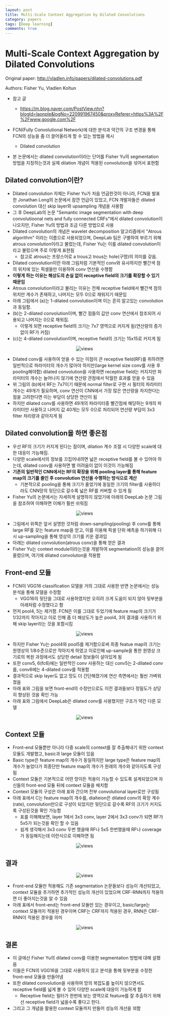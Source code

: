 ```yaml
---
layout: post
title: Multi-Scale Context Aggregation by Dilated Convolutions
category: papers
tags: [Deep learning]
comments: true
---
```


# Multi-Scale Context Aggregation by Dilated Convolutions

Original paper: http://vladlen.info/papers/dilated-convolutions.pdf

Authors: Fisher Yu, Vladlen Koltun

- 참고 글
  - https://m.blog.naver.com/PostView.nhn?blogId=laonple&logNo=220991967450&proxyReferer=https%3A%2F%2Fwww.google.com%2F

- FCN(Fully Convolutional Network)에 대한 분석과 약간의 구조 변경을 통해 FCN의 성능을 좀 더 끌어올리게 할 수 있는 방법을 제시
  - Dilated convolution
- 본 논문에서는 dilated convolution이라는 단어를 Fisher Yu의 segmentation 방법을 지칭하는것과 실제 dilation 개념이 적용된 convolution을 섞어서 표현함

## Dilated convolution이란?
- Dilated convolution 자체는 Fisher Yu가 처음 언급한것이 아니라, FCN을 발표한 Jonathan Long의 논문에서 잠깐 언급이 있었고, FCN 개발자들은 dilated convolution 대신 skip layer와 upsampling 개념을 사용함
- 그 후 DeepLab의 논문 "Semantic image segmentation with deep convolutioonal nets and fully connected CRFs"에서 dilated convolution이 나오지만, Fisher Yu의 방법과 조금 다른 방법으로 사용
- Dilated convolution의 개념은 wavelet decomposition 알고리즘에서 "Atrous algorithm" 이라는 이름으로 사용되었으며, DeepLab 팀은 구별하여 부르기 위해 atrous convolution이라고 불렀는데, Fisher Yu는 이를 dilated convolution이라고 불렀으며 주로 이렇게 표현됨
  - 참고로 atrous는 프랑스어로 a trous고 trous는 hole(구멍)의 의미를 갖음.
- Dilated convolution이란 아래 그림처럼 기본적인 conv와 유사하지만 빨간색 점의 위치에 있는 픽셀들만 이용하여 conv 연산을 수행함
- __이렇게 하는 이유는 해상도의 손실 없이 receptive field의 크기를 확장할 수 있기 때문임__
- Atrous convolution이라고 불리는 이유는 전체 receptive field에서 빨간색 점의 위치만 계수가 존재하고, 나머지는 모두 0으로 채워지기 때문임
- 아래 그림에서 (a)는 1-dilated convolution이며 이는 흔히 알고있는 convolution과 동일함.
- (b)는 2-dilated convolution이며, 빨간 점들의 값만 conv 연산에서 참조되어 사용되고 나머지는 0으로 채워짐.
  - 이렇게 되면 receptive field의 크기는 7x7 영역으로 커지게 됨(연산량의 증가 없이 RF가 커짐)
- (c)는 4-dilated convolution이며, receptive field의 크기는 15x15로 커지게 됨

<center>
<figure>
<img src="/assets/post_img/papers/2019-07-09-dilated_conv/fig1.PNG" alt="views">
<figcaption></figcaption>
</figure>
</center>

- Dilated conv를 사용하여 얻을 수 있는 이점이 큰 receptive field(RF)를 취하려면 일반적으로 파라미터의 개수가 많아야 하지만(large kernel size conv를 사용 후 pooling해야함) dilated convolution을 사용하면 receptive field는 커지지만 파라미터의 개수는 늘어나지 않기에 연산량 관점에서 탁월한 효과를 얻을 수 있음
- 위 그림의 (b)에서 RF는 7x7이기 때문에 normal filter로 구현 시 필터의 파라미터 개수는 49개가 필요하며, conv 연산이 CNN에서 가장 많은 연산량을 차지한다는점을 고려한다면 이는 부담이 상당한 연산이 됨
- 하지만 dilated conv를 사용하면 49개의 파라미터중 빨간점에 해당하는 9개의 파라미터만 사용하고 나머지 값 40개는 모두 0으로 처리되어 연산량 부담이 3x3 filter 처리량과 같아지게 됨

## Dilated convolution을 하면 좋은점
- 우선 RF의 크기가 커지게 된다는 점이며, dilation 계수 조절 시 다양한 scale에 대한 대응이 가능해짐.
- 다양한 scale에서의 정보를 끄집어내려면 넓은 receptive field를 볼 수 있어야 하는데, dilated conv를 사용하면 별 어려움이 없이 이것이 가능해짐
- __기존의 일반적인 CNN에서는 RF의 확장을 위해 pooling layer를 통해 feature map의 크기를 줄인 후 convolution 연산을 수행하는 방식으로 계산__
  - 기본적으로 pooling을 통해 크기가 줄었기에 동일한 크기의 filter를 사용하더라도 CNN망의 뒷단으로 갈수록 넓은 RF를 커버할 수 있게 됨
- Fisher Yu의 논문에서는 자세하게 설명하지 않았기에 아래의 DeepLab 논문 그림을 참조하여 이해하면 이해가 훨씬 쉬워짐

<center>
<figure>
<img src="/assets/post_img/papers/2019-07-09-dilated_conv/fig2.PNG" alt="views">
<figcaption></figcaption>
</figure>
</center>

- 그림에서 위쪽은 앞서 설명한 것처럼 down-sampling(pooling) 후 conv를 통해 large RF를 갖는 feature map을 얻고, 이를 이용해 픽셀 단위 예측을 하기위해 다시 up-sampling을 통해 영상의 크기를 키운 결과임
- 아래는 dilated convolution(atrous conv)을 통해 얻은 결과
- Fisher Yu는 context module이라는것을 개발하여 segmentation의 성능을 끌어 올렸으며, 여기에 dilated convoluton을 적용함

## Front-end 모듈
- FCN이 VGG16 classification 모델을 거의 그대로 사용한 반면 논문에서는 성능 분석을 통해 모델을 수정함
  - VGG16의 뒷단을 그대로 사용하였지만 오히려 크게 도움이 되지 않아 뒷부분을 아래처럼 수정했다고 함
- 먼저 pool4, 5는 제거함. FCN은 이를 그대로 두었기에 feature map의 크기가 1/32까지 작아지고 이로 인해 좀 더 해상도가 높은 pool4, 3의 결과를 사용하기 위해 skip layer라는 것을 포함시킴

<center>
<figure>
<img src="/assets/post_img/papers/2019-07-09-dilated_conv/fig3.PNG" alt="views">
<figcaption></figcaption>
</figure>
</center>

- 하지만 Fisher Yu는 pool4와 pool5를 제거함으로써 최종 featue map의 크기는 원영상의 1/8수준으로만 작아지게 하였고 이로인해 up-sample을 통한 원영상 크기로의 복원 과정에서도 상당한 detail 정보들이 살아있게 됨
- 또한 conv5, 6(fc6)에는 일반적인 conv 사용하는 대신 conv5는 2-dilated conv를, conv6에는 4-dilated conv를 적용함
- 결과적으로 skip layer도 없고 망도 더 간단해졌기에 연산 측면에서는 훨씬 가벼워졌음
- 아래 표와 그림을 보면 front-end의 수정만으로도 이전 결과들보다 정밀도가 상당히 향상된 것을 확인 가능
- 아래 표와 그림에서 DeepLab은 dilated conv를 사용했지만 구조가 약간 다른 모델

<center>
<figure>
<img src="/assets/post_img/papers/2019-07-09-dilated_conv/fig4.PNG" alt="views">
<figcaption></figcaption>
</figure>
</center>

## Context 모듈
- Front-end 모듈뿐만 아니라 다중 scale의 context를 잘 추출해내기 위한 context 모듈도 개발했고, basic과 large 모듈이 있음
- Basic type은 feature map의 개수가 동일하지만 large type은 feature map의 개수가 늘었다가 최종단만 feature map의 개수가 원래의 개수와 같아지도록 구성됨
- Context 모듈은 기본적으로 어떤 망이든 적용이 가능할 수 있도록 설계되었으며 자신들의 front-end 모듈 뒤에 context 모듈을 배치함
- Context 모듈의 구성은 아래 표와 간으며 전부 convolutional layer로만 구성됨
- 아래 표에서 C는 feature map의 개수를, dialteion은 dilated conv의 확장 계수(rate), convolution만으로 구성이 되었지만 뒷단으로 갈수록 RF의 크기가 커지도록 구성된것을 확인 가능함
  - 표를 이해해보면, layer 1에서 3x3 conv, layer 2에서 3x3 conv가 되면 RF가 5x5가 되는것을 확인 할 수 있음
  - 쉽게 생각해서 3x3 conv 두번 했을때 RF나 5x5 한번했을때 RF나 coverage가 동일해지는데 이런식으로 이해하면 됨

<center>
<figure>
<img src="/assets/post_img/papers/2019-07-09-dilated_conv/fig5.PNG" alt="views">
<figcaption></figcaption>
</figure>
</center>

## 결과

<center>
<figure>
<img src="/assets/post_img/papers/2019-07-09-dilated_conv/fig6.PNG" alt="views">
<figcaption></figcaption>
</figure>
</center>

- Front-end 모듈만 적용해도 기존 segmentation 논문들보다 성능이 개선되었고, context 모듈을 추가하면 추가적인 성능의 개선이 있었으며 CRF-RNN까지 적용하면 더 좋아지는것을 알 수 있음
- 아래 표에서 front-end는 front-end 모듈만 있는 경우이고, basic/large는 context 모듈까지 적용된 경우이며 CRF는 CRF까지 적용된 경우, RNN은 CRF-RNN이 적용된 경우를 의미

<center>
<figure>
<img src="/assets/post_img/papers/2019-07-09-dilated_conv/fig7.PNG" alt="views">
<figcaption></figcaption>
</figure>
</center>

## 결론
- 이 글에선 Fisher Yu의 dilated conv를 이용한 segmentation 방법에 대해 살폈음
- 이들은 FCN의 VGG16을 그대로 사용하지 않고 분석을 통해 뒷부분을 수정한 front-end 모듈을 만들어냄
- 또한 dilated convolution을 사용하여 망의 복잡도를 높이지 않으면서도 receptive field를 넓게 볼 수 있어 다양한 scale에 대응이 가능하게 함
  - Receptive field는 필터가 한번에 보는 영역으로 feature를 잘 추출하기 위해선 receptive field가 넓을수록 좋다고 한다.
- 그리고 그 개념을 활용한 context 모듈까지 만들어 성능의 개선을 꾀함


